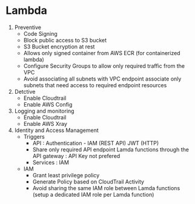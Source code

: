 # Lambda

1. Preventive
    * Code Signing
    * Block public access to S3 bucket
    * S3 Bucket encryption at rest
    * Allows only signed container from AWS ECR (for containerized lambda)
    * Configure Security Groups to allow only required traffic from the VPC
    * Avoid associating all subnets with VPC endpoint associate only subnets that need access to required endpoint resources 
2. Detctive
    * Enable Cloudtrail
    * Enable AWS Config
3. Logging and monitoring
    * Enable Cloudtrail
    * Enable AWS Xray
4. Identity and Access Management
    * Triggers
        - API : Authentication - IAM (REST API) JWT (HTTP)
        - Share only required API endpoint Lamda functions through the API gateway 
              : API Key not prefered
        - Services : IAM
    * IAM 
        - Grant least privilege policy
        - Generate Policy based on
CloudTrail Activity
        - Avoid sharing the same IAM role between Lamda functions (setup a dedicated IAM role per Lamda function)

